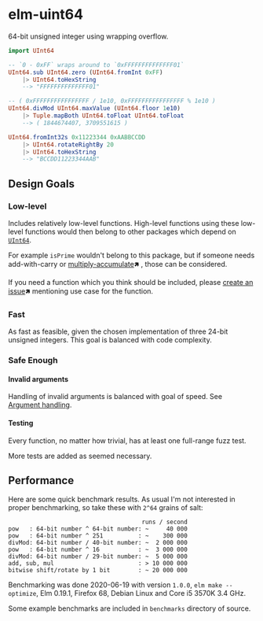 # elm-uint64

64-bit unsigned integer using wrapping overflow.

```elm
import UInt64

-- `0 - 0xFF` wraps around to `0xFFFFFFFFFFFFFF01`
UInt64.sub UInt64.zero (UInt64.fromInt 0xFF)
    |> UInt64.toHexString
    --> "FFFFFFFFFFFFFF01"

-- ( 0xFFFFFFFFFFFFFFFF / 1e10, 0xFFFFFFFFFFFFFFFF % 1e10 )
UInt64.divMod UInt64.maxValue (UInt64.floor 1e10)
    |> Tuple.mapBoth UInt64.toFloat UInt64.toFloat
    --> ( 1844674407, 3709551615 )

UInt64.fromInt32s 0x11223344 0xAABBCCDD
    |> UInt64.rotateRightBy 20
    |> UInt64.toHexString
    --> "BCCDD11223344AAB"
```

## Design Goals

### **Low-level**

Includes relatively low-level functions.
High-level functions using these low-level functions
would then belong to other packages which depend on [`UInt64`](UInt64#UInt64).

For example `isPrime` wouldn't belong to this package,
but if someone needs add-with-carry or [multiply-accumulate][MA]🢅 , those can be considered.

If you need a function which you think should be included,
please [create an issue](https://github.com/malaire/elm-uint64/issues)🢅 mentioning use case for the function.

[MA]: https://en.wikipedia.org/wiki/Multiply%E2%80%93accumulate_operation

### **Fast**

As fast as feasible, given the chosen implementation of three 24-bit unsigned integers.
This goal is balanced with code complexity.

### **Safe Enough**

#### **Invalid arguments**

Handling of invalid arguments is balanced with goal of speed.
See [Argument handling](UInt64#argument-handling).

#### **Testing**

Every function, no matter how trivial, has at least one full-range fuzz test.

More tests are added as seemed necessary.

## Performance

Here are some quick benchmark results.
As usual I'm not interested in proper benchmarking, so take these with `2^64` grains of salt:

```text
                                      runs / second
pow   : 64-bit number ^ 64-bit number: ~     40 000
pow   : 64-bit number ^ 251          : ~    300 000
divMod: 64-bit number / 40-bit number: ~  2 000 000
pow   : 64-bit number ^ 16           : ~  3 000 000
divMod: 64-bit number / 29-bit number: ~  5 000 000
add, sub, mul                        : > 10 000 000
bitwise shift/rotate by 1 bit        : ~ 20 000 000
```
Benchmarking was done 2020-06-19 with version `1.0.0`, `elm make --optimize`,
Elm 0.19.1, Firefox 68, Debian Linux and Core i5 3570K 3.4 GHz.

Some example benchmarks are included in `benchmarks` directory of source.
